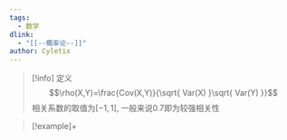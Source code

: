 ```yaml
---
tags:
  - 数学
dlink:
  - "[[--概率论--]]"
author: Cyletix
---
```

>[!info] 定义
$$\rho(X,Y)=\frac{Cov(X,Y)}{\sqrt{ Var(X) }\sqrt{ Var(Y) }}$$
 相关系数的取值为$[-1,1]$, 一般来说0.7即为较强相关性

>[!example]+

